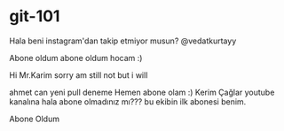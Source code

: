 # git-101

Hala beni instagram'dan takip etmiyor musun? @vedatkurtayy

Abone oldum
abone oldum hocam :)

Hi Mr.Karim
sorry am still not 
but i will

ahmet  can yeni pull deneme
Hemen abone olam :)
Kerim Çağlar youtube kanalına hala abone olmadınız mı???
bu ekibin ilk abonesi benim.

Abone Oldum

